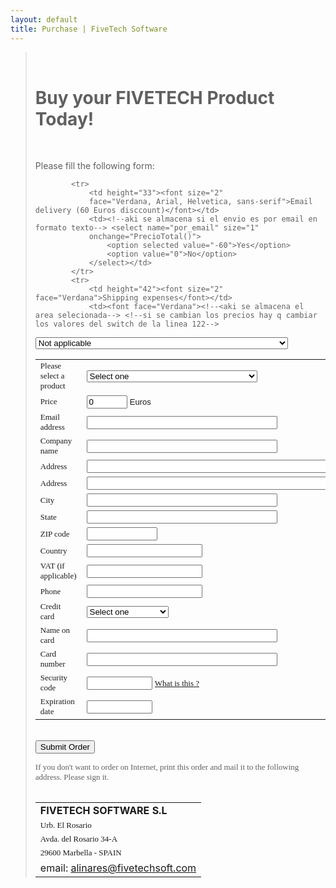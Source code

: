 ```yaml
---
layout: default
title: Purchase | FiveTech Software
---
```


<script>
var precio_producto = new Array( 0, 570, 380, 350, 230, 350, 230, 260, 560, 350, 230, 280, 280 );
var nombre_producto = new Array( 'Pick one',
                                 'FTDN',
                                 'FTDN renewal',
                                 'FWH for Harbour/xHarbour 32',
                                 'Upgrade an old version to current FWH 32',
                                 'FWH for Harbour 64',
                                 'Upgrade an old version to current FWH 64',
                                 'FiveTouch',
                                 'FiveTouch Developer Edition',
                                 'FWPPC for Pocket PC',
                                 'Upgrade an old version to current FWPPC',
                                 'FiveMac for Mac OSX',
                                 'FiveLinux' );

function PrecioTotal()
{
	 document.form1.total.value = precio_producto[ document.form1.lista_productos.value ];
	
   if( document.form1.por_email.value == -60 )
   {
      document.form1.total.value -= 60;
   }
   else
   {
      if( document.form1.portes.value != '-' ) // tiene portes
	    {
	       document.form1.total.value = parseInt( document.form1.total.value ) + 
	                                    parseInt( document.form1.portes.value );
	    }  
   }
}

function validar( form )
{
	 if( form.lista_productos.value == "0" )
	 {
	    alert( "Please select a product" );
	    form.lista_productos.focus();
	    return false;	
	 }
	
 	 if( ( form.portes.value == '-' ) && ( form.por_email.value == 0 ) )
	 {
	    alert( "Please select a shipping area" );
	    form.portes.focus();
	    return false;
	 }

   if( form.remitente.value == "" )
	 {
	    alert( "Please enter your email" );
	    form.remitente.focus();
	    return false;
	 }

   if( form.company.value == "" )
	 {
	    alert( "Please, enter the company name" );
	    form.company.focus();
	    return false;
	 }

   if( form.credit_card.value == "" )
   {
	    alert( "Please, select your credit card" );
	    form.credit_card.focus();
	    return false;
	 }

   if( form.vattax.value == "" )
   {
	    alert( "Please, enter your vat/tax number or zero if it does not apply" );
	    form.vattax.focus();
      return false;
	 }

   if( form.credit_owner.value == "" )
   {
	    alert( "Please, enter the name of the card owner" );
	    form.credit_owner.focus();
	    return false;
	 }

   if( form.credit_number.value == "" )
   {
	    alert( "Please, enter your credit card number" );
	    form.credit_number.focus();
	    return false;
	 }

   if( form.security_code.value == "" )
   {
	    alert( "Please, enter your credit card security code" );
	    form.security_code.focus();
	    return false;
	 }

   if( form.expdate.value == "" )
   {
	    alert( "Please, enter the expiration date" );
	    form.expdate.focus();
	    return false;
	 }

	 // Almcenamos el precio del producto
	 form.producto.value = precio_producto[ form.lista_productos.value ];

	 //Almcenamos el nombre del producto
	 form.product.value = nombre_producto[ form.lista_productos.value ];

	//selecionamos el area viendo su precio
	switch( form.portes.value )
	{
	   case "-":
	      form.shipping_area.value = "-";
	      break;

	   case "20":
	      form.shipping_area.value = "Spain & Portugal";
	      break;

     case "52":
	      form.shipping_area.value = "UK, Benelux, Germany, France & Italy";
	      break;

     case "58":
	      form.shipping_area.value = "Austria, Denmark, Finland, Sweden, Greece & Irland";
	      break;

     case "85":
	      form.shipping_area.value = "Rest of Europe";
	      break;

     case "87":
	      form.shipping_area.value = "USA, Canada & Puerto Rico";
	      break;

     case "96":
	      form.shipping_area.value = "Central & South America";
	      break;

     case "110":
	      form.shipping_area.value = "Rest of the World";
	      break;
	}

	// vemos si el envio es por email
	if( form.por_email.value == 0 )
	{
	   form.viamail.value = "No";
	}
	else
	{
	   form.viamail.value = "Yes";
	}

	form.submit();
}
</script>

<div style="clear: left;"></div>
<blockquote>
	<br>
	<h1>Buy your FIVETECH Product Today!</h1><br>
	<p>Please fill the following form:</p>
    <form action="confirm.php" method="POST" name="form1">
        <input type="hidden" name="product" value><input
        type="hidden" name="producto" value><input type="hidden"
        name="viamail" value><input type="hidden"
        name="shipping_area" value><table border="0">
            <tr>
                <td width="256" height="34"><font size="2"
                face="Verdana">Please select a product</font></td>
                <td width="367"><font size="2" face="Verdana"><!--aki se almacena nombre del producto--> <!--aki se almacena precio del producto--> <!--si se modifican los 
valores hay que actualizar los arrays precio_producto y nombre producto de la linea 38 y 39--> 
                <select name="lista_productos" size="1"
                id="lista_productos" onchange="PrecioTotal()">
                    <option selected value="0">Select one</option>
                    <option value="1">FTDN</option>
                    <option value="2">FTDN Renewal</option>
                    <option value="3">FWH for Harbour/xHarbour 32</option>
                    <option value="4">Upgrade an old version to current FWH 32</option>
                    <option value="5">FWH for Harbour 64</option>
                    <option value="6">Upgrade an old version to current FWH 64</option>
                    <option value="7">FiveTouch</option>
                    <option value="8">FiveTouch Developer Edition</option>
                    <option value="9">FiveWin for Pocket PC (FWPPC)</option>
                    <option value="10">Upgrade an old version to current FWPPC</option>
                    <option value="11">FiveMac for Mac OSX</option>
                    <option value="12">FiveLinux</option>
                </select> </font></td>
            </tr>

            <tr>
                <td height="33"><font size="2"
                face="Verdana, Arial, Helvetica, sans-serif">Email delivery (60 Euros disccount)</font></td>
                <td><!--aki se almacena si el envio es por email en formato texto--> <select name="por_email" size="1"
                onchange="PrecioTotal()">
                    <option selected value="-60">Yes</option>
                    <option value="0">No</option>
                </select></td>
            </tr>
            <tr>
                <td height="42"><font size="2" face="Verdana">Shipping expenses</font></td>
                <td><font face="Verdana"><!--<aki se almacena el area selecionada--> <!--si se cambian los precios hay q cambiar los valores del switch de la linea 122--> 
<select name="portes"
                size="1" onchange="PrecioTotal()">
                    <option selected value="-">Not applicable</option>
                    <option value="20">20 euros - España & Portugal</option>
                    <option value="52">52 euros - UK, Benelux, Germany, France & Italy</option>
                    <option value="58">58 euros - Austria, Denmark, Finland, Sweden, Greece & Ireland</option>
                    <option value="85">85 euros - Rest of Europe</option>
                    <option value="87">87 euros - USA, Canada & Puerto Rico</option>
                    <option value="96">96 euros - Central & south America</option>
                    <option value="110">110 euros - Rest of the world</option>
                </select> </font></td>
            </tr>
            <tr>
                <td><font size="2" face="Verdana">Price</font></td>
                <td><input type="text" size="5" name="total"
                value="0" class="caja" readonly="true"> <font
                size="2"
                face="Verdana, Arial, Helvetica, sans-serif">Euros</font><font
                face="Verdana">&nbsp; </font></td>
            </tr>
            <tr>
            </tr>
            <tr>
                <td><font size="2" face="Verdana">Email address</td>
                <td><input type="text" size="35" name="remitente"></td>
            </tr>
            <tr>
                <td><font size="2" face="Verdana">Company name</font></td>
                <td><input type="text" size="35" name="company"></td>
            </tr>
            <tr>
                <td><font size="2" face="Verdana">Address</font></td>
                <td><input type="text" size="45" name="address1"
                id="address1"></td>
            </tr>
            <tr>
                <td><font size="2" face="Verdana">Address</font></td>
                <td><input type="text" size="45" name="address2"
                id="address2"></td>
            </tr>
            <tr>
                <td><font size="2" face="Verdana">City</font></td>
                <td><input type="text" size="35" name="city"
                id="city"></td>
            </tr>
            <tr>
                <td><font size="2" face="Verdana">State</font></td>
                <td><input type="text" size="35" name="state"
                id="state"></td>
            </tr>
            <tr>
                <td><font size="2" face="Verdana">ZIP code</font></td>
                <td><input type="text" size="11"
                name="Postal_code" id="Postal_code"></td>
            </tr>
            <tr>
                <td><font size="2" face="Verdana">Country</font></td>
                <td><input type="text" size="20" name="Country"
                id="Country"></td>
            </tr>
            <tr>
                <td><font size="2" face="Verdana">VAT (if applicable)</font></td>
                <td><input type="text" size="20" name="vattax"
                id="vattax"></td>
            </tr>
            <tr>
                <td><font size="2" face="Verdana">Phone</font></td>
                <td><input type="text" size="20" name="phone"
                id="phone"></td>
            </tr>
            <tr>
                <td><font size="2" face="Verdana">Credit card</font></td>
                <td><font face="Verdana"><select
                name="credit_card" size="1" id="credit_card">
                    <option selected>Select one</option>
                    <option value="VisaCard">VisaCard</option>
                    <option value="MasterCard">MasterCard</option>
                    <option value="AmericanExpress">American Express</option>
                    <option value="EuroCard">EuroCard</option>
                </select> </font></td>
            </tr>
            <tr>
                <td><font size="2" face="Verdana">Name on card</font></td>
                <td><input type="text" size="35"
                name="credit_owner" id="credit_owner"></td>
            </tr>
            <tr>
                <td><font size="2" face="Verdana">Card number</font></td>
                <td><input type="text" size="35"
                name="credit_number" id="credit_number"></td>
            </tr>
            <tr>
                <td><font size="2" face="Verdana">Security code</font></td>
                <td><input type="text" size="10" name="security_code"
                id="security_code">
                <a href="http://en.wikipedia.org/wiki/Card_Security_Code">
                <font size="2" face="Verdana">
                What is this ?</font></a></td>
            </tr>
            <tr>
                <td><font size="2" face="Verdana">Expiration date</font></td>
                <td><input type="text" size="10" name="expdate"></td>
            </tr>
        </table>
        <p><br><input type="button"
        value="Submit Order" onclick="validar(form1)" class="btn"></p>
    </form>
    <p><font size="2" face="Verdana">If you don't want to order on Internet, print this order and
    mail it to the following address. Please sign it.<br><br>
    </font></p>
    <table border="0">
        <tr>
            <td><font size="3"><strong>FIVETECH SOFTWARE S.L</strong></font></td>
        </tr>
        <tr>
            <td><font size="2" face="Verdana">Urb. El Rosario</font></td>
        </tr>
        <tr>
            <td><font size="2" face="Verdana">Avda. del Rosario
            34-A</font></td>
        </tr>
        <tr>
            <td><font size="2" face="Verdana">29600 Marbella -
            SPAIN</font></td>
        </tr>
        <tr></tr>
        <tr>
            <td>email: <a href="mailto:alinares@fivetechsoft.com">alinares@fivetechsoft.com</td>
        </tr>
    </table>
</blockquote>
